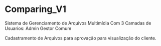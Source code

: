 # Comparing_V1

Sistema de Gerenciamento de Arquivos Multimídia
Com 3 Camadas de Usuarios:
Admin
Gestor 
Comum

Cadastramento de Arquivos para aprovação para visualização do cliente. 
